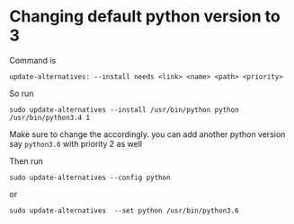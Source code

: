 # Changing default python version to 3

Command is
```
update-alternatives: --install needs <link> <name> <path> <priority>
```

So run
```
sudo update-alternatives --install /usr/bin/python python /usr/bin/python3.4 1
```

Make sure to change the <path> accordingly. you can add another python version say `python3.6` with priority 2 as well

Then run 
```
sudo update-alternatives --config python
```

or
```
sudo update-alternatives  --set python /usr/bin/python3.6
```